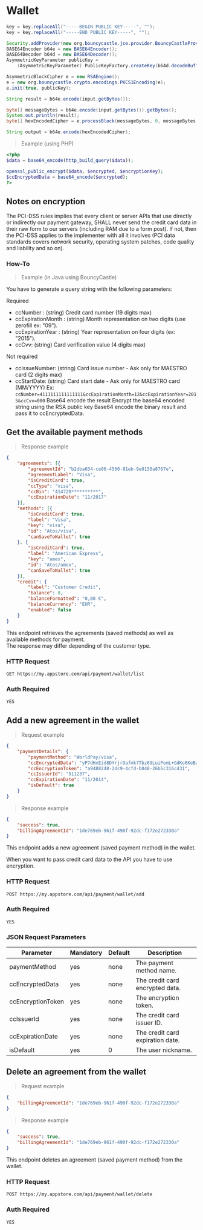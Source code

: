 # Wallet

```java
key = key.replaceAll("-----BEGIN PUBLIC KEY-----", "");
key = key.replaceAll("-----END PUBLIC KEY-----", "");

Security.addProvider(new org.bouncycastle.jce.provider.BouncyCastleProvider());
BASE64Encoder b64e = new BASE64Encoder();
BASE64Decoder b64d = new BASE64Decoder();
AsymmetricKeyParameter publicKey = 
    (AsymmetricKeyParameter) PublicKeyFactory.createKey(b64d.decodeBuffer(key));

AsymmetricBlockCipher e = new RSAEngine();
e = new org.bouncycastle.crypto.encodings.PKCS1Encoding(e);
e.init(true, publicKey);

String result = b64e.encode(input.getBytes());

byte[] messageBytes = b64e.encode(input.getBytes()).getBytes();
System.out.println(result);
byte[] hexEncodedCipher = e.processBlock(messageBytes, 0, messageBytes.length);

String output = b64e.encode(hexEncodedCipher);
```

> Example (using PHP)

```php
<?php
$data = base64_encode(http_build_query($data));

openssl_public_encrypt($data, $encrypted, $encryptionKey);
$ccEncryptedData = base64_encode($encrypted);
?>
```

## Notes on encryption

The PCI-DSS rules implies that every client or server APIs that use directly or indirectly our payment gateway, SHALL never send the credit card data in their raw form to our servers (including RAM due to a form post). If not, then the PCI-DSS applies to the implementer with all it involves (PCI data standards covers network security, operating system patches, code quality and liability and so on).

### How-To

> Example (in Java using BouncyCastle)

You have to generate a query string with the following parameters:

Required

- ccNumber : (string) Credit card number (19 digits max)
- ccExpirationMonth : (string) Month representation on two digits (use zerofill ex: "09").
- ccExpirationYear : (string) Year representation on four digits (ex: "2015").
- ccCvv: (string) Card verification value (4 digits max)

Not required

- ccIssueNumber: (string) Card issue number - Ask only for MAESTRO card (2 digits max)
- ccStartDate: (string) Card start date - Ask only for MAESTRO card (MM/YYYY)
Ex: `ccNumber=4111111111111111&ccExpirationMonth=12&ccExpirationYear=2015&ccCvv=000`
Base64 encode the result
Encrypt the base64 encoded string using the RSA public key
Base64 encode the binary result and pass it to ccEncryptedData.

## Get the available payment methods

> Response example

```json
{
    "agreements": [{
        "agreementId": "b2dba034-ce06-4560-81eb-9e0150a8767e",
        "agreementLabel": "Visa",
        "isCreditCard": true,
        "ccType": "visa",
        "ccBin": "414720**********",
        "ccExpirationDate": "11/2017"
    }],
    "methods": [{
        "isCreditCard": true,
        "label": "Visa",
        "key": "visa",
        "id": "Atos/visa",
        "canSaveToWallet": true
    }, {
        "isCreditCard": true,
        "label": "American Express",
        "key": "amex",
        "id": "Atos/amex",
        "canSaveToWallet": true
    }],
    "credit": {
        "label": "Customer Credit",
        "balance": 0,
        "balanceFormatted": "0,00 €",
        "balanceCurrency": "EUR",
        "enabled": false
    }
}
```

This endpoint retrieves the agreements (saved methods) as well as available methods for payment.  
The response may differ depending of the customer type.

### HTTP Request

`GET https://my.appstore.com/api/payment/wallet/list`

### Auth Required

`YES`

## Add a new agreement in the wallet

> Request example

```json
{
    "paymentDetails": {
        "paymentMethod": "WorldPay/visa",
        "ccEncryptedData": "yP7dHxEid8DYrjrOafmk7Tbz69LuiPemL+GdKo6KeBaOuyNKj1Z5gJy4/ktrckITATZEzBgnf3....",
        "ccEncryptionToken": "a9488248-2dc9-4cfd-b048-26b5c316c431",
        "ccIssuerId": "511237",
        "ccExpirationDate": "11/2014",
        "isDefault": true
    }
}
```

> Response example

```json
{
    "success": true,
    "billingAgreementId": "1de769eb-961f-490f-92dc-f172e272330a"
}
```

This endpoint adds a new agreement (saved payment method) in the wallet.

<aside class="notice">When you want to pass credit card data to the API you have to use encryption.</aside>

### HTTP Request

`POST https://my.appstore.com/api/payment/wallet/add`

### Auth Required

`YES`

### JSON Request Parameters

Parameter | Mandatory | Default | Description
--------- | --------- | ------- | -----------
paymentMethod | yes | none | The payment method name.
ccEncryptedData | yes | none | The credit card encrypted data.
ccEncryptionToken | yes | none | The encryption token.
ccIssuerId | yes | none | The credit card issuer ID.
ccExpirationDate | yes | none | The credit card expiration date.
isDefault | yes | 0 | The user nickname.

## Delete an agreement from the wallet

> Request example

```json
{
    "billingAgreementId": "1de769eb-961f-490f-92dc-f172e272330a"
}
```

> Response example

```json
{
    "success": true,
    "billingAgreementId": "1de769eb-961f-490f-92dc-f172e272330a"
}
```

This endpoint deletes an agreement (saved payment method) from the wallet.

### HTTP Request

`POST https://my.appstore.com/api/payment/wallet/delete`

### Auth Required

`YES`
